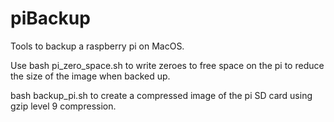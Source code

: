# piBackup

Tools to backup a raspberry pi on MacOS. 

Use bash pi_zero_space.sh to write zeroes to free space on the pi to reduce the size of the image when backed up.

bash backup_pi.sh to create a compressed image of the pi SD card using gzip level 9 compression.
